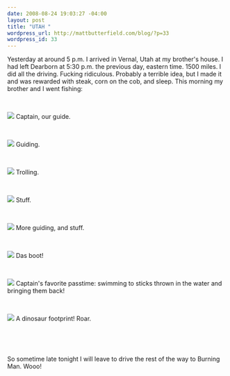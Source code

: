```yaml
--- 
date: 2008-08-24 19:03:27 -04:00
layout: post
title: "UTAH "
wordpress_url: http://mattbutterfield.com/blog/?p=33
wordpress_id: 33
---
```

Yesterday at around 5 p.m. I arrived in Vernal, Utah at my brother's house.  I had left Dearborn at 5:30 p.m. the previous day, eastern time.  1500 miles.  I did all the driving.  Fucking ridiculous.  Probably a terrible idea, but I made it and was rewarded with steak, corn on the cob, and sleep.  This morning my brother and I went fishing:
<p align="left">&nbsp;</p>
<img src="http://farm4.static.flickr.com/3282/2793590915_39ed92d4a0_o.jpg">
Captain, our guide.
<p align="left">&nbsp;</p>
<img src="http://farm4.static.flickr.com/3260/2794439894_df0a84efb0_o.jpg">
Guiding.
<p align="left">&nbsp;</p>

<img src="http://farm4.static.flickr.com/3292/2793618871_fb3f88b7c8_o.jpg">
Trolling.
<p align="left">&nbsp;</p>

<img src="http://farm4.static.flickr.com/3113/2794439460_8139aea731_o.jpg">
Stuff.
<p align="left">&nbsp;</p>

<img src="http://farm4.static.flickr.com/3146/2794439292_6faf08ab4c_o.jpg">
More guiding, and stuff.
<p align="left">&nbsp;</p>

<img src="http://farm4.static.flickr.com/3240/2794439132_bba45e020f_o.jpg">
Das boot!
<p align="left">&nbsp;</p>

<img src="http://farm4.static.flickr.com/3256/2793590019_224129deac_o.jpg">
Captain's favorite passtime:  swimming to sticks thrown in the water and bringing them back!
<p align="left">&nbsp;</p>

<img src="http://farm4.static.flickr.com/3289/2794438712_f14ee45972_o.jpg">
A dinosaur footprint!  Roar.
<p align="left">&nbsp;</p>
<p align="left">&nbsp;</p>
So sometime late tonight I will leave to drive the rest of the way to Burning Man.  Wooo!

